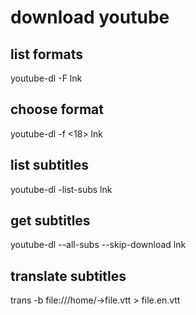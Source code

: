 # download youtube

## list formats
youtube-dl -F lnk

## choose format
youtube-dl -f <18> lnk

## list subtitles
youtube-dl -list-subs lnk

## get subtitles
youtube-dl --all-subs --skip-download lnk

## translate subtitles
trans -b file:///home/->file.vtt > file.en.vtt
